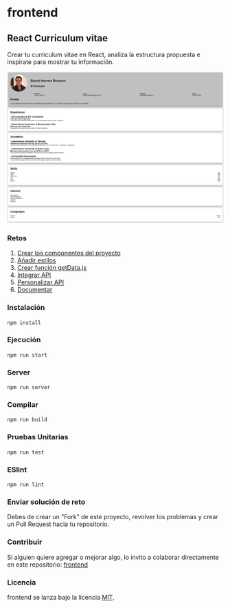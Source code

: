# frontend

## React Curriculum vitae

Crear tu curriculum vitae en React, analiza la estructura propuesta e inspirate para mostrar tu información.

![react-cv](https://github.com/DanielHerrom/frontend/blob/main/screenshot.png?raw=true)

### Retos
1. [Crear los componentes del proyecto](https://github.com/platzimaster/frontend/issues/1)
2. [Añadir estilos](https://github.com/platzimaster/frontend/issues/2)
3. [Crear función getData.js](https://github.com/platzimaster/frontend/issues/3)
4. [Integrar API](https://github.com/platzimaster/frontend/issues/4)
5. [Personalizar API](https://github.com/platzimaster/frontend/issues/5)
6. [Documentar](https://github.com/platzimaster/frontend/issues/6)

### Instalación
```
npm install
```

### Ejecución
```
npm run start
```

### Server
```
npm run server
```

### Compilar
```
npm run build
```

### Pruebas Unitarias
```
npm run test
```

### ESlint
```
npm run lint
```

### Enviar solución de reto
Debes de crear un "Fork" de este proyecto, revolver los problemas y crear un Pull Request hacia tu repositorio.

### Contribuir
Si alguien quiere agregar o mejorar algo, lo invito a colaborar directamente en este repositorio: [frontend](https://github.com/platzimaster/frontend/)

### Licencia
frontend se lanza bajo la licencia [MIT](https://opensource.org/licenses/MIT).
